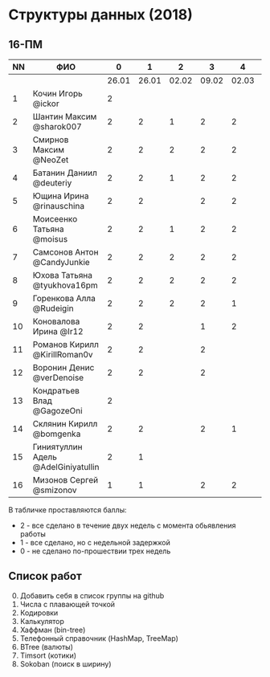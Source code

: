 ﻿# Структуры данных (2018)
## 16-ПМ

| NN  | ФИО                                 | 0     | 1     | 2     | 3     | 4     | 5     | 6     | 7     | 8     |
| --- | ----------------------------------- | ----- | ----- | ----- | ----- | ----- | ----- | ----- | ----- | ----- |
|     |                                     | 26.01 | 26.01 | 02.02 | 09.02 | 02.03 | 02.03 | 09.03 | 16.03 | 23.03 |
| 1   | Кочин Игорь @ickor                  | 2     |       |       |       |       |       |       |       |       |
| 2   | Шантин Максим @sharok007            | 2     | 2     | 1     | 2     | 2     | 1     |       | 2     |       |
| 3   | Смирнов Максим @NeoZet              | 2     | 2     | 2     | 2     | 2     | 2     |       | 2     |       |
| 4   | Батанин Даниил  @deuteriy           | 2     | 2     | 1     | 2     | 2     | 2     |       | 2     |       |
| 5   | Ющина Ирина  @rinauschina           | 2     | 2     |       | 2     | 2     | 2     |       | 2     | 2     |
| 6   | Моисеенко Татьяна @moisus           | 2     | 2     | 1     | 2     | 2     | 1     |       | 2     | 2     |
| 7   | Самсонов Антон @CandyJunkie         | 2     | 2     | 2     | 2     | 2     | 2     | 1     | 2     | 2     |
| 8   | Юхова Татьяна @tyukhova16pm         | 2     | 2     | 2     | 2     | 2     | 1     |       |       |       |
| 9   | Горенкова Алла  @Rudeigin           | 2     | 2     | 2     | 2     | 1     | 1     |       | 2     |       |
| 10  | Коновалова Ирина @Ir12              | 2     | 2     |       | 1     | 2     | 2     | 1     | 2     |       |
| 11  | Романов Кирилл @KirillRoman0v       | 2     | 2     |       | 2     |       |       |       |       |       |
| 12  | Воронин Денис @verDenoise           | 2     | 2     |       | 2     |       |       |       |       |       |
| 13  | Кондратьев Влад @GagozeOni          | 2     |       |       |       |       |       |       |       |       |
| 14  | Склянин Кирилл @bomgenka            | 2     | 2     |       | 2     | 1     | 1     |       | 2     | 2     |
| 15  | Гиниятуллин Адель @AdelGiniyatullin | 2     | 1     |       |       |       |       |       |       |       |
| 16  | Мизонов Сергей @smizonov            | 1     | 1     |       | 2     | 2     |       |       |  2    |       |

В табличке проставляются баллы:
- 2 - все сделано в течение двух недель с момента обьявления работы
- 1 - все сделано, но с недельной задержкой
- 0 - не сделано по-прошествии трех недель

## Список работ
0. Добавить себя в список группы на github
1. Числа с плавающей точкой
2. Кодировки
3. Калькулятор
4. Хаффман (bin-tree)
5. Телефонный справочник (HashMap, TreeMap)
6. BTree (валюты)
7. Timsort (котики)
8. Sokoban (поиск в ширину)
